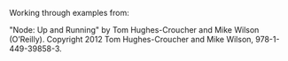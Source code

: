 Working through examples from: 

"Node: Up and Running" by Tom Hughes-Croucher and Mike Wilson (O’Reilly). Copyright 2012 Tom Hughes-Croucher and Mike Wilson, 978-1-449-39858-3.
